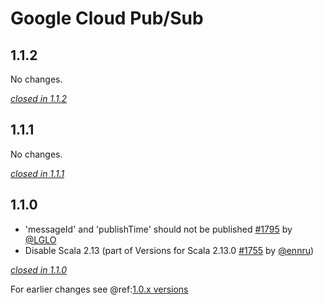 # Google Cloud Pub/Sub

## 1.1.2

No changes.

[*closed in 1.1.2*](https://github.com/akka/alpakka/issues?q=is%3Aclosed+milestone%3A1.1.2+label%3Ap%3Agoogle-cloud-pub-sub)


## 1.1.1

No changes.

[*closed in 1.1.1*](https://github.com/akka/alpakka/issues?q=is%3Aclosed+milestone%3A1.1.1+label%3Ap%3Agoogle-cloud-pub-sub)

## 1.1.0

- 'messageId' and 'publishTime' should not be published [#1795](https://github.com/akka/alpakka/pull/1795) by [@LGLO](https://github.com/LGLO)
- Disable Scala 2.13 (part of Versions for Scala 2.13.0 [#1755](https://github.com/akka/alpakka/issues/1755) by [@ennru](https://github.com/ennru))

[*closed in 1.1.0*](https://github.com/akka/alpakka/issues?q=is%3Aclosed+milestone%3A1.1.0+label%3Ap%3Agoogle-cloud-pub-sub)

For earlier changes see @ref:[1.0.x versions](../1.0.x/google-cloud-pub-sub.md)
